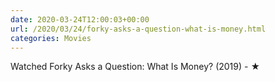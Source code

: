 ```yaml
---
date: 2020-03-24T12:00:03+00:00
url: /2020/03/24/forky-asks-a-question-what-is-money.html
categories: Movies
---
```

Watched Forky Asks a Question: What Is Money? (2019) - ★





